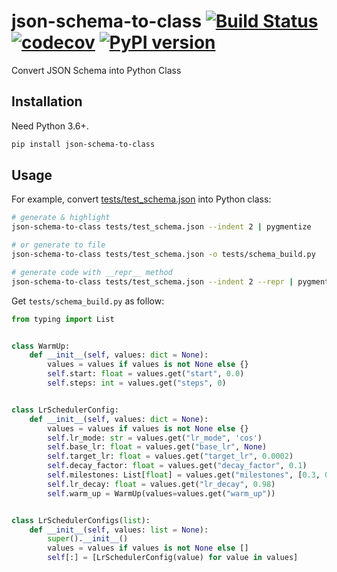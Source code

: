 # json-schema-to-class [![Build Status](https://travis-ci.com/FebruaryBreeze/json-schema-to-class.svg?branch=master)](https://travis-ci.com/FebruaryBreeze/json-schema-to-class) [![codecov](https://codecov.io/gh/FebruaryBreeze/json-schema-to-class/branch/master/graph/badge.svg)](https://codecov.io/gh/FebruaryBreeze/json-schema-to-class) [![PyPI version](https://badge.fury.io/py/json-schema-to-class.svg)](https://pypi.org/project/json-schema-to-class/)

Convert JSON Schema into Python Class

## Installation

Need Python 3.6+.

```bash
pip install json-schema-to-class
```

## Usage

For example, convert [tests/test_schema.json](tests/test_schema.json) into Python class:

```bash
# generate & highlight
json-schema-to-class tests/test_schema.json --indent 2 | pygmentize

# or generate to file
json-schema-to-class tests/test_schema.json -o tests/schema_build.py

# generate code with __repr__ method
json-schema-to-class tests/test_schema.json --indent 2 --repr | pygmentize
```

Get `tests/schema_build.py` as follow:

```python
from typing import List


class WarmUp:
    def __init__(self, values: dict = None):
        values = values if values is not None else {}
        self.start: float = values.get("start", 0.0)
        self.steps: int = values.get("steps", 0)


class LrSchedulerConfig:
    def __init__(self, values: dict = None):
        values = values if values is not None else {}
        self.lr_mode: str = values.get("lr_mode", 'cos')
        self.base_lr: float = values.get("base_lr", None)
        self.target_lr: float = values.get("target_lr", 0.0002)
        self.decay_factor: float = values.get("decay_factor", 0.1)
        self.milestones: List[float] = values.get("milestones", [0.3, 0.6, 0.9])
        self.lr_decay: float = values.get("lr_decay", 0.98)
        self.warm_up = WarmUp(values=values.get("warm_up"))


class LrSchedulerConfigs(list):
    def __init__(self, values: list = None):
        super().__init__()
        values = values if values is not None else []
        self[:] = [LrSchedulerConfig(value) for value in values]
```
